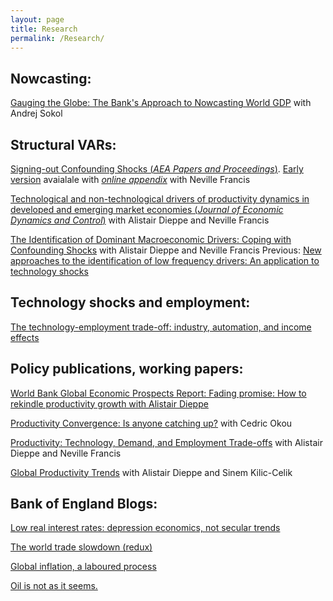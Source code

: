 ```yaml
---
layout: page
title: Research
permalink: /Research/
---
```





## Nowcasting:

[Gauging the Globe: The Bank's Approach to Nowcasting World GDP](https://www.bankofengland.co.uk/quarterly-bulletin/2018/2018-q3/gauging-the-globe-the-banks-approach-to-nowcasting-world-gdp) with Andrej Sokol

## Structural VARs:
[Signing-out Confounding Shocks (*AEA Papers and Proceedings*)](https://www.aeaweb.org/articles?id=10.1257/pandp.20221046). [Early version](https://drive.google.com/file/d/1tr6w8iX7CrhQ7JYVAfMJVeLMOfML2FtH/view?usp=sharing) avaialale with [*online appendix*](https://drive.google.com/file/d/1oCCadlflh5AZqRw-XXS3uj65_yMs1Cb_/view?usp=sharing) with Neville Francis

[Technological and non-technological drivers of productivity dynamics in developed and emerging market economies (*Journal of Economic Dynamics and Control*)](https://www.sciencedirect.com/science/article/abs/pii/S0165188921001512) with Alistair Dieppe and Neville Francis


[The Identification of Dominant Macroeconomic Drivers: Coping with Confounding Shocks](https://drive.google.com/file/d/147ljqcEXiWmXXKU2lmYpM1jI6O94_AT4/view?usp=sharing) with Alistair Dieppe and Neville Francis
	Previous: [New approaches to the identification of low frequency drivers: An application to technology shocks](http://documents.worldbank.org/curated/en/133781571930814658/New-Approaches-to-the-Identification-of-Low-Frequency-Drivers-An-Application-to-Technology-Shocks)


## Technology shocks and employment:

[The  technology-employment trade-off: industry, automation, and income effects](http://documents1.worldbank.org/curated/en/595681611845186942/pdf/The-Technology-Employment-Trade-Off-Automation-Industry-and-Income-Effects.pdf)

## Policy publications, working papers:

[World Bank Global Economic Prospects Report: Fading promise: How to rekindle productivity growth with Alistair Dieppe](http://pubdocs.worldbank.org/en/778161574888355532/Global-Economic-Prospects-January-2020-Topical-Issue-1.pdf)

[Productivity Convergence: Is anyone catching up?](http://documents1.worldbank.org/curated/en/770631599049513984/pdf/Productivity-Convergence-Is-Anyone-Catching-Up.pdf) with Cedric Okou

[Productivity: Technology, Demand, and Employment Trade-offs](http://pubdocs.worldbank.org/en/715901593465316721/Global-Productivity-Chapter-6.pdf) with Alistair Dieppe and Neville Francis

[Global Productivity Trends](http://pubdocs.worldbank.org/en/996591593465312454/Global-Productivity-Chapter-1.pdf) with Alistair Dieppe and Sinem Kilic-Celik

## Bank of England Blogs:

[Low real interest rates: depression economics, not secular trends](https://bankunderground.co.uk/2017/02/16/low-real-interest-rates-depression-economics-not-secular-trends/)

[The world trade slowdown (redux)](https://bankunderground.co.uk/2016/12/12/the-world-trade-slowdown-redux/)

[Global inflation, a laboured process](https://bankunderground.co.uk/2015/12/17/global-inflation-a-laboured-process/)

[Oil is not as it seems.](https://bankunderground.co.uk/2015/06/26/oil-is-not-as-it-seems-expectations-of-future-oil-supply-key-to-explaining-drop-in-price/)


